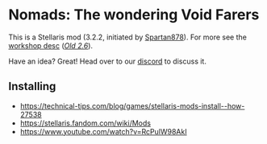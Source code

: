 # Nomads: The wondering Void Farers 
This is a Stellaris mod (3.2.2, initiated by [Spartan878](https://steamcommunity.com/profiles/76561198026342102)). For more see the [workshop desc](/workshop_desc.bbcode) (_[Old 2.6](https://steamcommunity.com/sharedfiles/filedetails/?id=2038997944)_).

Have an idea? Great! Head over to our [discord](https://discordapp.com/channels/378985949373399040/445225961722478602) to discuss it.

## Installing
* https://technical-tips.com/blog/games/stellaris-mods-install--how-27538
* https://stellaris.fandom.com/wiki/Mods
* https://www.youtube.com/watch?v=RcPulW98AkI
